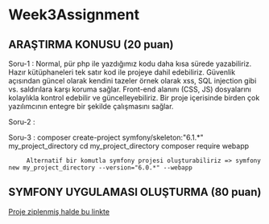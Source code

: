# Week3Assignment

##	ARAŞTIRMA KONUSU (20 puan)

Soru-1 : Normal, pür php ile yazdığımız kodu daha kısa sürede yazabiliriz. Hazır kütüphaneleri tek satır kod ile projeye dahil edebiliriz. Güvenlik açısından güncel olarak kendini tazeler örnek olarak xss, SQL injection gibi vs. saldırılara karşı koruma sağlar. Front-end alanını (CSS, JS) dosyalarını kolaylıkla kontrol edebilir ve güncelleyebiliriz. Bir proje içerisinde birden çok yazılımcının entegre bir şekilde çalışmasını sağlar.

Soru-2 : 

Soru-3 : composer create-project symfony/skeleton:"6.1.*" my_project_directory
         cd my_project_directory
         composer require webapp
         
         Alternatif bir komutla symfony projesi oluşturabiliriz => symfony new my_project_directory --version="6.0.*" --webapp
         
##	SYMFONY UYGULAMASI OLUŞTURMA (80 puan)

[Proje ziplenmiş halde bu linkte](https://github.com/EnUygunPatikaBootCamp/week-3-Blackcloud00/blob/main/enuygunWeek3Work.zip)

